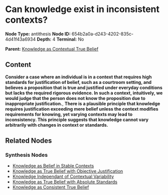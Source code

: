 # Can knowledge exist in inconsistent contexts?

**Node Type:** antithesis
**Node ID:** 654b2a0a-d243-4202-835c-4d41f43a6934
**Depth:** 4
**Terminal:** No

**Parent:** [Knowledge as Contextual True Belief](knowledge-as-contextual-true-belief-synthesis-6135d0f2-86bf-4615-b1ad-9a20089d3150.md)

## Content

**Consider a case where an individual is in a context that requires high standards for justification of belief, such as a courtroom setting, and believes a proposition that is true and justified under everyday conditions but lacks the required rigorous evidence. In such a context, intuitively, we would judge that the person does not know the proposition due to inappropriate justification.**, **There is a plausible principle that knowledge requires justification exceeding mere belief unless the context modifies requirements for knowing, yet varying contexts may lead to inconsistency. This principle suggests that knowledge cannot vary arbitrarily with changes in context or standards.**

## Related Nodes

### Synthesis Nodes

- [Knowledge as Belief in Stable Contexts](knowledge-as-belief-in-stable-contexts-synthesis-381fa302-3200-499c-aaf6-e8e9de40ee9a.md)
- [Knowledge as True Belief with Objective Justification](knowledge-as-true-belief-with-objective-justification-synthesis-f2174e5e-118a-4c8f-a757-304d9966ef1a.md)
- [Knowledge Independant of Contextual Variability](knowledge-independant-of-contextual-variability-synthesis-2f5beeb4-9c5a-48fa-b2f3-a780fb1bb082.md)
- [Knowledge as True Belief with Absolute Standards](knowledge-as-true-belief-with-absolute-standards-synthesis-ff1c4e4c-0f6a-4b26-ac8b-f90202071b81.md)
- [Knowledge as Consistent True Belief](knowledge-as-consistent-true-belief-synthesis-dc92fe6e-ed7f-4d28-ba39-115896ca74ef.md)
